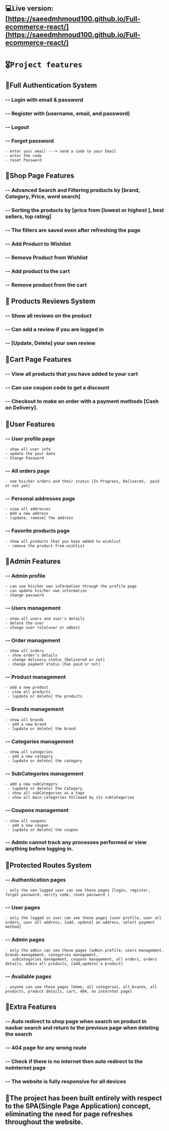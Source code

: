 ## 💻Live version: [https://saeedmhmoud100.github.io/Full-ecommerce-react/](https://saeedmhmoud100.github.io/Full-ecommerce-react/)

# `🎖️Project features`

## 📌Full Authentication System
  ###   -- Login with email & password
  ### -- Register with (username, email, and password)
  ### -- Logout
  ### -- Forget password
    - enter your email ---> send a code to your Email   
    - enter the code   
    - reset Password    
## 📌Shop Page Features
  ### -- Advanced Search and Filtering products by [brand, Category, Price, word search]
  ### -- Sorting the products by [price from [lowest or highest ], best sellers, top rating]
  ### -- The filters are saved even after refreshing the page 
  ### -- Add Product to Wishlist
  ### -- Remove Product from Wishlist
  ### -- Add product to the cart
  ### -- Remove product from the cart
## 📌 Products Reviews System
  ### -- Show all reviews on the product
  ### -- Can add a review if you are logged in
  ### -- [Update, Delete] your own review

 ## 📌Cart Page Features
  ### -- View all products that you have added to your cart
  ### -- Can use coupon code to get a discount
  ### -- Checkout to make an order with a payment methods [Cash on Delivery].

## 📌User Features
  ### -- User profile page
    - show all user info  
    - update the your data   
    - Change Password   
  ### -- All orders page  
    - see his/her orders and their status [In Progress, Delivered,  paid or not yet]
  ### -- Personal addresses page  
    - view all addresses  
    - Add a new address  
    - [update, remove] the address
  ### -- Favorite products page  
    - show all products that you have added to wishlist  
     - remove the product from wishlist  


## 📌Admin Features
  ### -- Admin profile
    - can see his/her own information through the profile page
    - can update his/her own information
    - change password
  ### -- Users management
    - show all users and user's details
    - delete the user
    - change user role[user or admin]
  ### -- Order management
    - show all orders
     - show order's details
     - change delivery status [Delivered or not]
     - change payment status [has paid or not]
  ### -- Product management
    - add a new product
     - view all products 
     - [update or delete] the products
  ### -- Brands management
    - show all brands
     - add a new brand
     - [update or delete] the brand
  ### -- Categories management
    - show all categories
     - add a new category
     - [update or delete] the category
  ### -- SubCategories management
    - add a new subCategory
     - [update or delete] the Category
     - show all subCategories as a tags
     - show all main categories followed by its subCategories
  ### -- Coupons management
    - show all coupons
     - add a new coupon
     - [update or delete] the coupon
  ### -- Admin cannot track any processes performed or view anything before logging in.


## 📌Protected Routes System
  ### -- Authentication pages
    - only the non-logged user can see these pages [login, register, forget password, verify code, reset password ]
  ### -- User pages
    - only the logged in user can see these pages [user profile, user all orders, user all address, [add, update] an address, select payment method]
  ### -- Admin pages
    - only the admin can see these pages [admin profile, users management, brands management, categories management,
       subCategories management, coupons management, all orders, orders details, admin all products, [add,update] a product]
  ### -- Available pages
    - anyone can see these pages [Home, all categories, all brands, all products, product details, cart, 404, no interntet page]

## 📌Extra Features
  ### -- Auto redirect to shop page when search on product in navbar search and return to the previous page when deleting the search
  ### -- 404 page for any wrong route
  ### -- Check if there is no internet then auto redirect to the noInternet page
  ### -- The website is fully responsive for all devices

## 📌The project has been built entirely with respect to the SPA(Single Page Application) concept, eliminating the need for page refreshes throughout the website.
